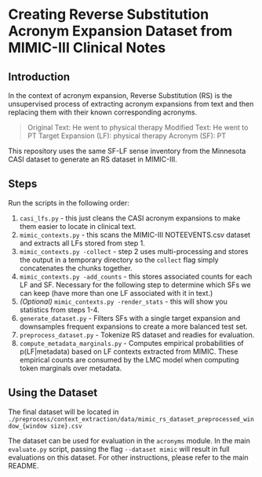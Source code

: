 # Creating Reverse Substitution Acronym Expansion Dataset from MIMIC-III Clinical Notes

## Introduction

In the context of acronym expansion, Reverse Substitution (RS) is the unsupervised process of extracting acronym expansions from text and then replacing them with their known corresponding acronyms.

> Original Text: He went to physical therapy
> Modified Text: He went to PT
> Target Expansion (LF): physical therapy
> Acronym (SF): PT

This repository uses the same SF-LF sense inventory from the Minnesota CASI dataset to generate an RS dataset in MIMIC-III.

## Steps

Run the scripts in the following order:

1. `casi_lfs.py` - this just cleans the CASI acronym expansions to make them easier to locate in clinical text.
2. `mimic_contexts.py` - this scans the MIMIC-III NOTEEVENTS.csv dataset and extracts all LFs stored from step 1.
3. `mimic_contexts.py -collect` - step 2 uses multi-processing and stores the output in a temporary directory so the `collect` flag simply concatenates the chunks together.
4. `mimic_contexts.py -add_counts` - this stores associated counts for each LF and SF.  Necessary for the following step to determine which SFs we can keep (have more than one LF associated with it in text.)
5. *(Optional)* `mimic_contexts.py -render_stats` - this will show you statistics from steps 1-4.
6. `generate_dataset.py` - Filters SFs with a single target expansion and downsamples frequent expansions to create a more balanced test set.
7. `preprocess_dataset.py` - Tokenize RS dataset and readies for evaluation.
8.  `compute_metadata_marginals.py` - Computes empirical probabilities of p(LF|metadata) based on LF contexts extracted from MIMIC. These empirical counts are consumed by the LMC model when computing token marginals over metadata.

## Using the Dataset

The final dataset will be located in `./preprocess/context_extraction/data/mimic_rs_dataset_preprocessed_window_{window size}.csv`

The dataset can be used for evaluation in the `acronyms` module.  In the main `evaluate.py` script, passing the flag `--dataset mimic` will result in full evaluations on this dataset.  For other instructions, please refer to the main README.
